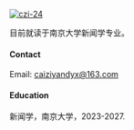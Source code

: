 

[![czi-24](https://img.shields.io/badge/czi24-github-blue?logo=github)](https://github.com/czi-24/senli1073.github.io)

目前就读于南京大学新闻学专业。

#### Contact

Email: caiziyandyx@163.com

#### Education
新闻学，南京大学，2023-2027.
